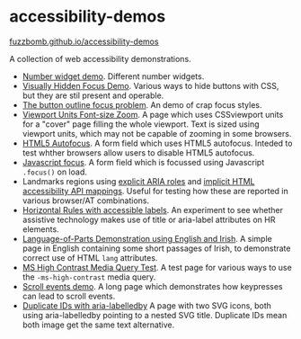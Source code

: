 # accessibility-demos
[fuzzbomb.github.io/accessibility-demos](http://fuzzbomb.github.io/accessibility-demos/)

A collection of web accessibility demonstrations.

- [Number widget demo](http://fuzzbomb.github.io/accessibility-demos/number-widget-demo.html).
  Different number widgets.
- [Visually Hidden Focus Demo](http://fuzzbomb.github.io/accessibility-demos/visually-hidden-focus-test.html).
  Various ways to hide buttons with CSS, but they are stil present and operable.
- [The button outline focus problem](http://fuzzbomb.github.io/accessibility-demos/focus-white-outline-problem.html).
  An demo of crap focus styles.
- [Viewport Units Font-size Zoom](http://fuzzbomb.github.io/accessibility-demos/viewport-units-font-zoom.html).
  A page which uses CSSviewport units for a "cover" page filling the whole viewport.  Text is sized using viewport units, which may not be capable of zooming in some browsers.
- [HTML5 Autofocus](http://fuzzbomb.github.io/accessibility-demos/html5-autofocus-demo.html).
  A form field which uses HTML5 autofocus.  Inteded to test whther browsers allow users to disable HTML5 autofocus.
- [Javascript focus](http://fuzzbomb.github.io/accessibility-demos/javascript-focus-demo.html).
  A form field which is focussed using Javascript `.focus()` on load.
- Landmarks regions using [explicit ARIA roles](https://fuzzbomb.github.io/accessibility-demos/landmarks-explicit-aria-role.html) and [implicit HTML accessibility API mappings](https://fuzzbomb.github.io/accessibility-demos/landmarks-implicit-aria-role.html). Useful for testing how these are reported in various browser/AT combinations.
- [Horizontal Rules with accessible labels](https://fuzzbomb.github.io/accessibility-demos/hr-demo.html).
  An experiment to see whether assistive technology makes use of title or aria-label attributes on HR elements.
- [Language-of-Parts Demonstration using English and Irish](https://fuzzbomb.github.io/accessibility-demos/irish-language-of-parts-demo.html).
  A simple page in English containing some short passages of Irish, to demonstrate correct use of HTML `lang` attributes.
- [MS High Contrast Media Query Test](https://fuzzbomb.github.io/accessibility-demos/ms-high-contrast-media-query.html).
  A test page for various ways to use the <code>-ms-high-contrast</code> media query.
- [Scroll events demo](https://fuzzbomb.github.com/accessibility-demos/scroll-event-demo.html).
  A long page which demonstrates how keypresses can lead to scroll events.
- [Duplicate IDs with aria-labelledby](https://fuzzbomb.github.io/accessibility-demos/svg-duplicate-title-id-demo.html)
  A page with two SVG icons, both using aria-labelledby pointing to a nested SVG title.  Duplicate IDs mean both image get the same text alternative.
